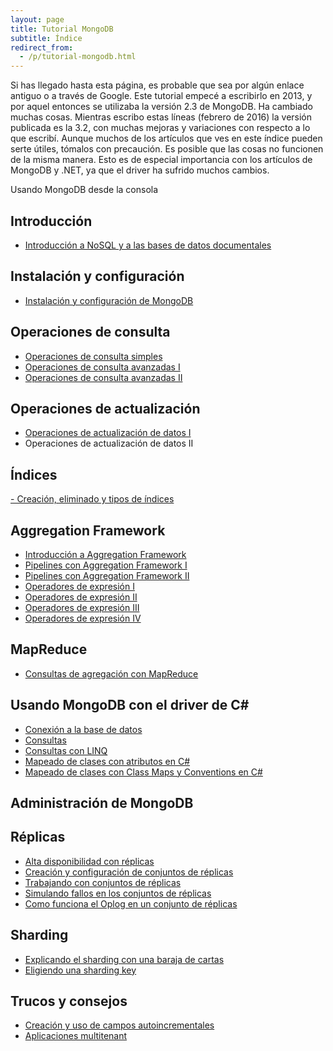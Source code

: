 ```yaml
---
layout: page
title: Tutorial MongoDB
subtitle: Índice
redirect_from:
  - /p/tutorial-mongodb.html
---
```



Si has llegado hasta esta página, es probable que sea por algún enlace antiguo o a través de Google. Este tutorial empecé a escribirlo en 2013, y por aquel entonces 
se utilizaba la versión 2.3 de MongoDB. Ha cambiado muchas cosas. Mientras escribo estas líneas (febrero de 2016) la versión publicada es la 3.2, con muchas mejoras y variaciones 
con respecto a lo que escribí. Aunque muchos de los artículos que ves en este índice pueden serte útiles, tómalos con precaución. Es posible que las cosas
no funcionen de la misma manera. Esto es de especial importancia con los artículos de MongoDB y .NET, ya que el driver ha sufrido muchos cambios.


Usando MongoDB desde la consola

## Introducción ##

    
- [Introducción a NoSQL y a las bases de datos documentales](http://charlascylon.com/2013-06-10-tutorial-mongodb-introduccion-a-nosql-y-las-bases)

## Instalación y configuración ##

- [Instalación y configuración de MongoDB](http://charlascylon.com/2013-06-20-tutorial-mongodb-instalacion-y-configuración)

## Operaciones de consulta ##

- [Operaciones de consulta simples](http://charlascylon.com/2013-06-26-tutorial-mongodb-operaciones-de-consulta)
- [Operaciones de consulta avanzadas I](http://charlascylon.com/2013-07-03-tutorial-mongodb-operaciones-de-consulta)
- [Operaciones de consulta avanzadas II](http://charlascylon.com/2013-07-10-tutorial-mongodb-operaciones-de-consulta-avanzadas)

## Operaciones de actualización ##

- [Operaciones de actualización de datos I](http://charlascylon.com/2013-07-18-tutorial-mongodb-operaciones-de-actualización-de)
- Operaciones de actualización de datos II

## Índices ##

[- Creación, eliminado y tipos de índices](http://charlascylon.com/2013-08-01-tutorial-mongodb-índices)

## Aggregation Framework ##

- [Introducción a Aggregation Framework](http://charlascylon.com/2013-10-10-tutorial-mongodb-introduccion-aggregation-framework)
- [Pipelines con Aggregation Framework I](http://charlascylon.com/2013-10-17-tutorial-mongodb-pipelines-aggregation-i)
- [Pipelines con Aggregation Framework II](http://charlascylon.com/2013-10-24-tutorial-mongodb-aggregation-framework-ii)
- [Operadores de expresión I](http://charlascylon.com/2013-10-31-tutorial-mongodb-operadores-expresion-i)
- [Operadores de expresión II](http://charlascylon.com/2013-11-05-tutorial-mongodb-operadores-expresion-ii)
- [Operadores de expresión III](http://charlascylon.com/2013-11-14-tutorial-mongodb-operadores-expresion-iii)
- [Operadores de expresión IV](http://charlascylon.com/2013-11-21-tutorial-mongodb-aggregation-framework-operadores-iv)

## MapReduce ##

- [Consultas de agregación con MapReduce](http://charlascylon.com/2013-11-28-tutorial-mongodb-mapreduce)

## Usando MongoDB con el driver de C# ##

- [Conexión a la base de datos](http://charlascylon.com/2013-10-23-tutorial-mongodb-y-c-conexion-a-la-base-de-datos)
- [Consultas](http://charlascylon.com/2013-11-08-tutorial-mongodb-csharp-consultas-i)
- [Consultas con LINQ](http://charlascylon.com/2013-11-26-tutorial-mongodb-csharp-consultas-con-linq)
- [Mapeado de clases con atributos en C#](http://charlascylon.com/2014-10-16-tutorial-mongodb-y-c-mapeado-de-clases-con)
- [Mapeado de clases con Class Maps y Conventions en C#](http://charlascylon.com/2014-10-24-tutorial-mongodb-modificando-mapeo-class-maps-convention) 

## Administración de MongoDB ##
## Réplicas ##

- [Alta disponibilidad con réplicas](http://charlascylon.com/2013-12-05-tutorial-mongodb-alta-disponibilidad-replicas)
- [Creación y configuración de conjuntos de réplicas](http://charlascylon.com/2013-12-12-tutorial-mongodb-creacion-configuracion-replicas)
- [Trabajando con conjuntos de réplicas](http://charlascylon.com/2014-01-09-tutorial-mongodb-trabajando-con-conjuntos-de)
- [Simulando fallos en los conjuntos de réplicas](2014-01-15-tutorial-mongodb-simulando-fallos-en-los)
- [Como funciona el Oplog en un conjunto de réplicas](2014-01-24-tutorial-mongodb-como-funciona-el-oplog-en-un)

## Sharding ##

- [Explicando el sharding con una baraja de cartas](http://charlascylon.com/2014-01-30-tutorial-mongodb-explicando-el-sharding-con-una)
- [Eligiendo una sharding key](http://charlascylon.com/2014-10-02-tutorial-mongodb-eligiendo-una-sharding-key)

## Trucos y consejos ##

- [Creación y uso de campos autoincrementales](http://charlascylon.com/2013-12-17-mongodb-trucos-y-consejos-campos-autoincrementales)
- [Aplicaciones multitenant](http://charlascylon.com/2013-10-02-mongodb-trucos-y-consejos-aplicaciones)